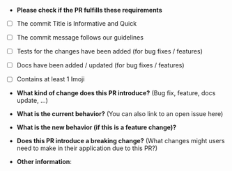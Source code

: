 * **Please check if the PR fulfills these requirements**
- [ ] The commit Title is Informative and Quick
- [ ] The commit message follows our guidelines
- [ ] Tests for the changes have been added (for bug fixes / features)
- [ ] Docs have been added / updated (for bug fixes / features)
- [ ] Contains at least 1 Imoji


* **What kind of change does this PR introduce?** (Bug fix, feature, docs update, ...)



* **What is the current behavior?** (You can also link to an open issue here)



* **What is the new behavior (if this is a feature change)?**



* **Does this PR introduce a breaking change?** (What changes might users need to make in their application due to this PR?)



* **Other information**:
